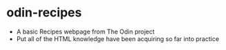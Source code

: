 # odin-recipes
- A basic Recipes webpage from The Odin project
- Put all of the HTML knowledge have been acquiring so far into practice